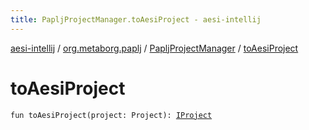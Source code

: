 ```yaml
---
title: PapljProjectManager.toAesiProject - aesi-intellij
---
```


[aesi-intellij](../../index.html) / [org.metaborg.paplj](../index.html) / [PapljProjectManager](index.html) / [toAesiProject](.)

# toAesiProject

`fun toAesiProject(project: Project): `[`IProject`](https://virtlink.com/aesi/aesi-java/com.virtlink.editorservices/-i-project/index.html)